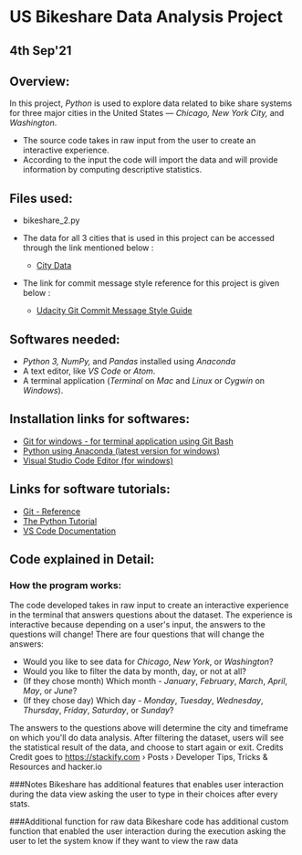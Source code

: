 # **US Bikeshare Data Analysis Project**

## 4th Sep'21

## **Overview:**
In this project, _Python_ is used to explore data related to bike share systems for three major cities in the United States — _Chicago, New York City,_ and _Washington_. 
- The source code takes in raw input from the user to create an interactive experience. 
- According to the input the code will import the data and will provide information by computing descriptive statistics.

## **Files used:**
* bikeshare_2.py


* The data for all 3 cities that is used in this project can be accessed through the link mentioned below :
    - [City Data](https://drive.google.com/file/d/1km4EggJaSvHos_7KKFuHoJxbh-StyM4G/view?usp=sharing)

* The link for commit message style reference for this project is given below :
    - [Udacity Git Commit Message Style Guide](https://udacity.github.io/git-styleguide/)

## **Softwares needed:**
* _Python 3, NumPy,_ and _Pandas_ installed using _Anaconda_
* A text editor, like _VS Code_ or _Atom_.
* A terminal application (_Terminal_ on _Mac_ and _Linux_ or _Cygwin_ on _Windows_).

## **Installation links for softwares:**
* [Git for windows - for terminal application using Git Bash](https://gitforwindows.org/)
* [Python using Anaconda (latest version for windows)](https://www.anaconda.com/distribution/)
* [Visual Studio Code Editor (for windows)](https://code.visualstudio.com/docs/setup/windows)

## **Links for software tutorials:**
* [Git - Reference](https://git-scm.com/docs)
* [The Python Tutorial](https://docs.python.org/3/tutorial/index.html)
* [VS Code Documentation](https://code.visualstudio.com/docs)

## **Code explained in Detail:**
### **How the program works:**
The code developed takes in raw input to create an interactive experience in the terminal that answers questions about the dataset. The experience is interactive because depending on a user's input, the answers to the questions will change! There are four questions that will change the answers:

* Would you like to see data for _Chicago_, _New York_, or _Washington_?
* Would you like to filter the data by month, day, or not at all?
* (If they chose month) Which month - _January_, _February_, _March_, _April_, _May_, or _June_?
* (If they chose day) Which day - _Monday_, _Tuesday_, _Wednesday_, _Thursday_, _Friday_, _Saturday_, or _Sunday_?

The answers to the questions above will determine the city and timeframe on which you'll do data analysis. After filtering the dataset, users will see the statistical result of the data, and choose to start again or exit.
Credits
Credit goes to https://stackify.com › Posts › Developer Tips, Tricks & Resources and hacker.io

###Notes Bikeshare has additional features that enables user interaction during the data view asking the user to type in their choices after every stats.

###Additional function for raw data Bikeshare code has additional custom function that enabled the user interaction during the execution asking the user to let the system know if they want to view the raw data